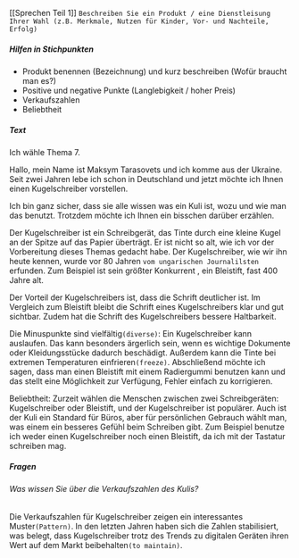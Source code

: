 [[Sprechen Teil 1]]
`Beschreiben Sie ein Produkt / eine Dienstleisung Ihrer Wahl (z.B. Merkmale, Nutzen für Kinder, Vor- und Nachteile, Erfolg)`
##### Hilfen in Stichpunkten
- Produkt benennen (Bezeichnung) und kurz beschreiben (Wofür braucht man es?)
- Positive und negative Punkte (Langlebigkeit / hoher Preis)
- Verkaufszahlen
- Beliebtheit
##### Text
Ich wähle Thema 7.

Hallo, mein Name ist Maksym Tarasovets und ich komme aus der Ukraine. Seit zwei Jahren lebe ich schon in Deutschland und jetzt möchte ich Ihnen einen Kugelschreiber vorstellen.

Ich bin ganz sicher, dass sie alle wissen was ein Kuli ist, wozu und wie man das benutzt. Trotzdem möchte ich Ihnen ein bisschen darüber erzählen. 

Der Kugelschreiber ist ein Schreibgerät, das Tinte durch eine kleine Kugel an der Spitze auf das Papier überträgt. Er ist nicht so alt, wie ich vor der Vorbereitung dieses Themas gedacht habe. Der Kugelschreiber, wie wir ihn heute kennen, wurde vor 80 Jahren `vom ungarischen Journalilsten` erfunden. Zum Beispiel ist sein größter Konkurrent , ein Bleistift, fast 400 Jahre alt. 

Der Vorteil der Kugelschreibers ist, dass die Schrift deutlicher ist. Im Vergleich zum Bleistift bleibt die Schrift eines Kugelschreibers klar und gut sichtbar. Zudem hat die Schrift des Kugelschreibers bessere Haltbarkeit.

Die Minuspunkte sind vielfältig`(diverse)`: Ein Kugelschreiber kann auslaufen. Das kann besonders ärgerlich sein, wenn es wichtige Dokumente oder Kleidungsstücke dadurch beschädigt. Außerdem kann die Tinte bei extremen Temperaturen einfrieren`(freeze)`. Abschließend möchte ich sagen, dass man einen Bleistift mit einem Radiergummi benutzen kann und das stellt eine Möglichkeit zur Verfügung, Fehler einfach zu korrigieren.

Beliebtheit: Zurzeit wählen die Menschen zwischen zwei Schreibgeräten: Kugelschreiber oder Bleistift, und der Kugelschreiber ist populärer. Auch ist der Kuli ein Standard für Büros, aber für persönlichen Gebrauch wählt man, was einem ein besseres Gefühl beim Schreiben gibt. Zum Beispiel benutze ich weder einen Kugelschreiber noch einen Bleistift, da ich mit der Tastatur schreiben mag.
##### Fragen
###### Was wissen Sie über die Verkaufszahlen des Kulis?
Die Verkaufszahlen für Kugelschreiber zeigen ein interessantes Muster`(Pattern)`. In den letzten Jahren haben sich die Zahlen stabilisiert, was belegt, dass Kugelschreiber trotz des Trends zu digitalen Geräten ihren Wert auf dem Markt beibehalten`(to maintain)`.